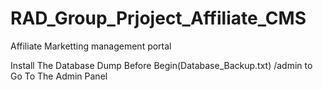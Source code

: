 # RAD_Group_Prjoject_Affiliate_CMS
Affiliate Marketting management  portal

Install The Database Dump Before Begin(Database_Backup.txt)
/admin to Go To The Admin Panel
